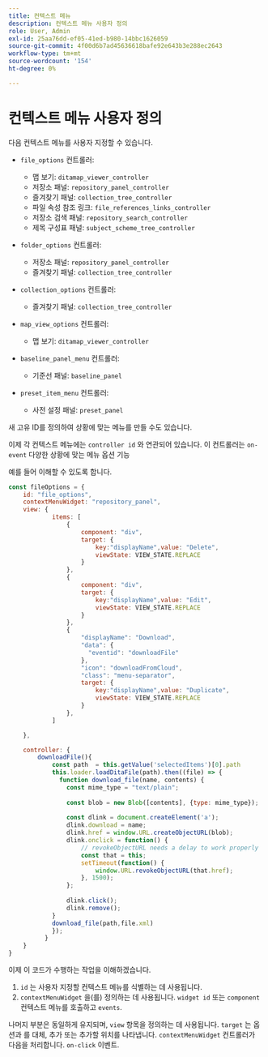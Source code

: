 ```yaml
---
title: 컨텍스트 메뉴
description: 컨텍스트 메뉴 사용자 정의
role: User, Admin
exl-id: 25aa76dd-ef05-41ed-b980-14bbc1626059
source-git-commit: 4f00d6b7ad45636618bafe92e643b3e288ec2643
workflow-type: tm+mt
source-wordcount: '154'
ht-degree: 0%

---
```


# 컨텍스트 메뉴 사용자 정의

다음 컨텍스트 메뉴를 사용자 지정할 수 있습니다.

- `file_options`
컨트롤러:
   - 맵 보기: `ditamap_viewer_controller`
   - 저장소 패널: `repository_panel_controller`
   - 즐겨찾기 패널: `collection_tree_controller`
   - 파일 속성 참조 링크: `file_references_links_controller`
   - 저장소 검색 패널: `repository_search_controller`
   - 제목 구성표 패널: `subject_scheme_tree_controller`

- `folder_options`
컨트롤러:
   - 저장소 패널: `repository_panel_controller`
   - 즐겨찾기 패널: `collection_tree_controller`

- `collection_options`
컨트롤러:
   - 즐겨찾기 패널: `collection_tree_controller`

- `map_view_options`
컨트롤러:
   - 맵 보기: `ditamap_viewer_controller`

- `baseline_panel_menu`
컨트롤러:
   - 기준선 패널: `baseline_panel`

- `preset_item_menu`
컨트롤러:
   - 사전 설정 패널: `preset_panel`

새 고유 ID를 정의하여 상황에 맞는 메뉴를 만들 수도 있습니다.

이제 각 컨텍스트 메뉴에는 `controller id` 와 연관되어 있습니다. 이 컨트롤러는 `on-event` 다양한 상황에 맞는 메뉴 옵션 기능

예를 들어 이해할 수 있도록 합니다.

```js title=customise_context_menu.js"
const fileOptions = {
    id: "file_options",
    contextMenuWidget: "repository_panel",
    view: {
            items: [
                {
                    component: "div",
                    target: {
                        key:"displayName",value: "Delete",                    
                        viewState: VIEW_STATE.REPLACE
                    }
                },
                {
                    component: "div",
                    target: {
                        key:"displayName",value: "Edit",                    
                        viewState: VIEW_STATE.REPLACE
                    }
                },
                {
                    "displayName": "Download",
                    "data": {
                      "eventid": "downloadFile"
                    },
                    "icon": "downloadFromCloud",
                    "class": "menu-separator",         
                    target: {
                        key:"displayName",value: "Duplicate",                    
                        viewState: VIEW_STATE.REPLACE
                    }
                },
            ]

    },

    controller: {
        downloadFile(){
            const path  = this.getValue('selectedItems')[0].path
            this.loader.loadDitaFile(path).then((file) => {
              function download_file(name, contents) {
                const mime_type = "text/plain";
        
                const blob = new Blob([contents], {type: mime_type});
        
                const dlink = document.createElement('a');
                dlink.download = name;
                dlink.href = window.URL.createObjectURL(blob);
                dlink.onclick = function() {
                    // revokeObjectURL needs a delay to work properly
                    const that = this;
                    setTimeout(function() {
                        window.URL.revokeObjectURL(that.href);
                    }, 1500);
                };
        
                dlink.click();
                dlink.remove();
            }
            download_file(path,file.xml)
            });
          }
    }
}
```

이제 이 코드가 수행하는 작업을 이해하겠습니다.

1. `id` 는 사용자 지정할 컨텍스트 메뉴를 식별하는 데 사용됩니다.
2. `contextMenuWidget` 을(를) 정의하는 데 사용됩니다. `widget id` 또는 `component` 컨텍스트 메뉴를 호출하고 `events`.

나머지 부분은 동일하게 유지되며, `view` 항목을 정의하는 데 사용됩니다. `target` 는 옵션과 를 대체, 추가 또는 추가할 위치를 나타냅니다. `contextMenuWidget` 컨트롤러가 다음을 처리합니다. `on-click` 이벤트.
